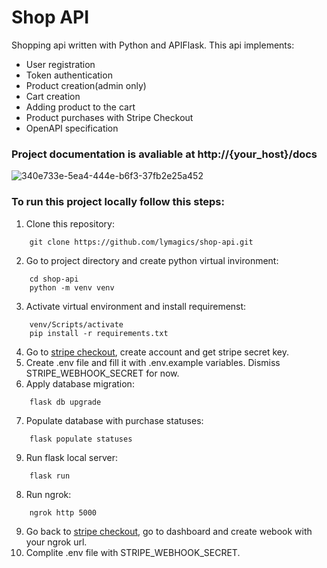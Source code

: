 # Shop API
Shopping api written with Python and APIFlask.
This api implements:
* User registration
* Token authentication
* Product creation(admin only)
* Cart creation
* Adding product to the cart
* Product purchases with Stripe Checkout
* OpenAPI specification

### Project documentation is avaliable at http://{your_host}/docs
![340e733e-5ea4-444e-b6f3-37fb2e25a452](https://user-images.githubusercontent.com/91427016/193673872-fbee9319-8983-4ad5-b405-44c7a74e9ac4.png)


### To run this project locally follow this steps:
1. Clone this repository:
```
    git clone https://github.com/lymagics/shop-api.git
```
2. Go to project directory and create python virtual invironment:
```
    cd shop-api
    python -m venv venv
```
3. Activate virtual environment and install requiremenst:
```
    venv/Scripts/activate
    pip install -r requirements.txt
```
4. Go to [stripe checkout](https://stripe.com/docs/payments/checkout), create account and get stripe secret key.
5. Create .env file and fill it with .env.example variables. Dismiss STRIPE_WEBHOOK_SECRET for now.
6. Apply database migration:
```
    flask db upgrade
```
7. Populate database with purchase statuses:
```
    flask populate statuses
```
9. Run flask local server:
```
    flask run
```
8. Run ngrok:
```
    ngrok http 5000
```
9. Go back to [stripe checkout](https://stripe.com/docs/payments/checkout), go to dashboard and create webook with your ngrok url.
10. Complite .env file with STRIPE_WEBHOOK_SECRET.
